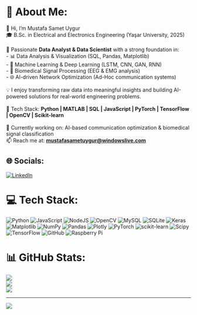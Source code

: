 # 💫 About Me:
👋 Hi, I’m Mustafa Samet Uygur  <br>🎓 B.Sc. in Electrical and Electronics Engineering (Yaşar University, 2025)  <br><br>🔹 Passionate **Data Analyst & Data Scientist** with a strong foundation in:  <br>- 📊 Data Analysis & Visualization (SQL, Pandas, Matplotlib)  <br>- 🤖 Machine Learning & Deep Learning (LSTM, CNN, GAN, RNN)  <br>- 🧠 Biomedical Signal Processing (EEG & EMG analysis)  <br>- 🌐 AI-driven Network Optimization (Ad-Hoc communication systems)  <br><br>💡 I enjoy transforming raw data into meaningful insights and building AI-powered solutions for real-world engineering problems.  <br><br>🚀 Tech Stack: **Python | MATLAB | SQL | JavaScript | PyTorch | TensorFlow | OpenCV | Scikit-learn**  <br><br>🌱 Currently working on: AI-based communication optimization & biomedical signal classification  <br>📫 Reach me at: **mustafasametuygur@windowslive.com**  <br>


## 🌐 Socials:
[![LinkedIn](https://img.shields.io/badge/LinkedIn-%230077B5.svg?logo=linkedin&logoColor=white)](https://linkedin.com/in/mustafasametuygur) 

# 💻 Tech Stack:
![Python](https://img.shields.io/badge/python-3670A0?style=for-the-badge&logo=python&logoColor=ffdd54) ![JavaScript](https://img.shields.io/badge/javascript-%23323330.svg?style=for-the-badge&logo=javascript&logoColor=%23F7DF1E) ![NodeJS](https://img.shields.io/badge/node.js-6DA55F?style=for-the-badge&logo=node.js&logoColor=white) ![OpenCV](https://img.shields.io/badge/opencv-%23white.svg?style=for-the-badge&logo=opencv&logoColor=white) ![MySQL](https://img.shields.io/badge/mysql-4479A1.svg?style=for-the-badge&logo=mysql&logoColor=white) ![SQLite](https://img.shields.io/badge/sqlite-%2307405e.svg?style=for-the-badge&logo=sqlite&logoColor=white) ![Keras](https://img.shields.io/badge/Keras-%23D00000.svg?style=for-the-badge&logo=Keras&logoColor=white) ![Matplotlib](https://img.shields.io/badge/Matplotlib-%23ffffff.svg?style=for-the-badge&logo=Matplotlib&logoColor=black) ![NumPy](https://img.shields.io/badge/numpy-%23013243.svg?style=for-the-badge&logo=numpy&logoColor=white) ![Pandas](https://img.shields.io/badge/pandas-%23150458.svg?style=for-the-badge&logo=pandas&logoColor=white) ![Plotly](https://img.shields.io/badge/Plotly-%233F4F75.svg?style=for-the-badge&logo=plotly&logoColor=white) ![PyTorch](https://img.shields.io/badge/PyTorch-%23EE4C2C.svg?style=for-the-badge&logo=PyTorch&logoColor=white) ![scikit-learn](https://img.shields.io/badge/scikit--learn-%23F7931E.svg?style=for-the-badge&logo=scikit-learn&logoColor=white) ![Scipy](https://img.shields.io/badge/SciPy-%230C55A5.svg?style=for-the-badge&logo=scipy&logoColor=%white) ![TensorFlow](https://img.shields.io/badge/TensorFlow-%23FF6F00.svg?style=for-the-badge&logo=TensorFlow&logoColor=white) ![GitHub](https://img.shields.io/badge/github-%23121011.svg?style=for-the-badge&logo=github&logoColor=white) ![Raspberry Pi](https://img.shields.io/badge/-Raspberry_Pi-C51A4A?style=for-the-badge&logo=Raspberry-Pi)
# 📊 GitHub Stats:
![](https://github-readme-stats.vercel.app/api?username=Jabrex&theme=radical&hide_border=false&include_all_commits=false&count_private=false)<br/>
![](https://nirzak-streak-stats.vercel.app/?user=Jabrex&theme=radical&hide_border=false)<br/>
![](https://github-readme-stats.vercel.app/api/top-langs/?username=Jabrex&theme=radical&hide_border=false&include_all_commits=false&count_private=false&layout=compact)

---
[![](https://visitcount.itsvg.in/api?id=Jabrex&icon=0&color=0)](https://visitcount.itsvg.in)

<!-- Proudly created with GPRM ( https://gprm.itsvg.in ) -->
